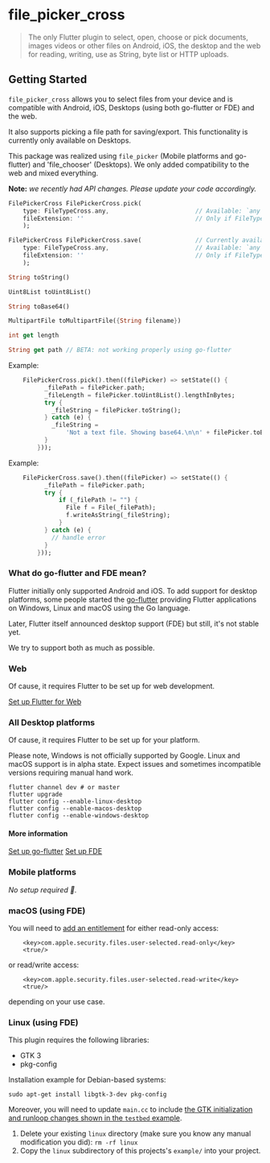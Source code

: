 # file_picker_cross

> The only Flutter plugin to select, open, choose or pick documents, images videos or other files on Android, iOS, the desktop and the web for reading, writing, use as String, byte list or HTTP uploads.

## Getting Started

`file_picker_cross` allows you to select files from your device and is compatible with Android, iOS, Desktops (using both go-flutter or FDE) and the web.

It also supports picking a file path for saving/export. This functionality is currently only available on Desktops.

This package was realized using `file_picker` (Mobile platforms and go-flutter) and 'file_chooser' (Desktops). We only added compatibility to the web and mixed everything.

**Note:** *we recently had API changes. Please update your code accordingly.*
```dart
FilePickerCross FilePickerCross.pick(
    type: FileTypeCross.any,                        // Available: `any`, `audio`, `image`, `video`, `custom`. Note: not available using FDE
    fileExtension: ''                               // Only if FileTypeCross.custom . May be any file extension like `.dot`, `.ppt,.pptx,.odp`
    );

FilePickerCross FilePickerCross.save(               // Currently available for desktops using FDE
    type: FileTypeCross.any,                        // Available: `any`, `audio`, `image`, `video`, `custom`. Note: not available using FDE
    fileExtension: ''                               // Only if FileTypeCross.custom . May be any file extension like `.dot`, `.ppt,.pptx,.odp`
    );

String toString()

Uint8List toUint8List()

String toBase64()

MultipartFile toMultipartFile({String filename})

int get length

String get path // BETA: not working properly using go-flutter
```

Example:
```dart
    FilePickerCross.pick().then((filePicker) => setState(() {
          _filePath = filePicker.path;
          _fileLength = filePicker.toUint8List().lengthInBytes;
          try {
            _fileString = filePicker.toString();
          } catch (e) {
            _fileString =
                'Not a text file. Showing base64.\n\n' + filePicker.toBase64();
          }
        }));
```

Example:
```dart
    FilePickerCross.save().then((filePicker) => setState(() {
          _filePath = filePicker.path;
          try {
              if (_filePath != "") {
                File f = File(_filePath);
                f.writeAsString(_fileString);
              }
          } catch (e) {
            // handle error
          }
        }));
```

### What do go-flutter and FDE mean?

Flutter initially only supported Android and iOS. To add support for desktop platforms, some people started the [go-flutter](https://github.com/go-flutter-desktop/go-flutter) providing Flutter applications on Windows, Linux and macOS using the Go language.

Later, Flutter itself announced desktop support (FDE) but still, it's not stable yet.

We try to support both as much as possible.

### Web

Of cause, it requires Flutter to be set up for web development.

[Set up Flutter for Web](https://flutter.dev/web)

### All Desktop platforms

Of cause, it requires Flutter to be set up for your platform.

Please note, Windows is not officially supported by Google. Linux and macOS support is in alpha state. Expect issues and sometimes incompatible versions requiring manual hand work.

```
flutter channel dev # or master
flutter upgrade
flutter config --enable-linux-desktop
flutter config --enable-macos-desktop
flutter config --enable-windows-desktop
```

#### More information

[Set up go-flutter](https://hover.build/) [Set up FDE](https://flutter.dev/desktop)

### Mobile platforms

*No setup required :tada:.*

### macOS (using FDE)

You will need to [add an
entitlement](https://github.com/google/flutter-desktop-embedding/blob/master/macOS-Security.md)
for either read-only access:
```
	<key>com.apple.security.files.user-selected.read-only</key>
	<true/>
```
or read/write access:
```
	<key>com.apple.security.files.user-selected.read-write</key>
	<true/>
```
depending on your use case.

### Linux (using FDE)

This plugin requires the following libraries:

* GTK 3
* pkg-config

Installation example for Debian-based systems:

```shell
sudo apt-get install libgtk-3-dev pkg-config
```

Moreover, you will need to update `main.cc` to include [the GTK initialization and runloop changes
shown in the `testbed`
example](https://github.com/google/flutter-desktop-embedding/blob/master/testbed/linux/main.cc#L81-L91).

1. Delete your existing `linux` directory (make sure you know any manual modification you did): `rm -rf linux`
2. Copy the `linux` subdirectory of this projects's `example/` into your project.
